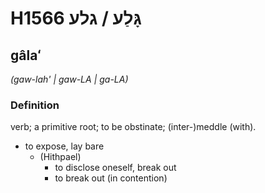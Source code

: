 # H1566 גָּלַע / גלע

## gâlaʻ

_(gaw-lah' | ɡaw-LA | ɡa-LA)_

### Definition

verb; a primitive root; to be obstinate; (inter-)meddle (with).

- to expose, lay bare
    - (Hithpael)
        - to disclose oneself, break out
        - to break out (in contention)
